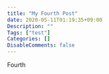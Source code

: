 ```yaml
---
title: "My Fourth Post"
date: 2020-05-11T01:19:35+09:00
Description: ""
Tags: ["test"]
Categories: []
DisableComments: false
---
```


Fourth
